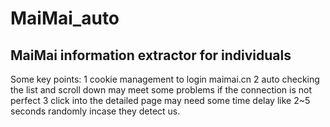 # MaiMai_auto

## MaiMai information extractor for individuals

Some key points:
1 cookie management to login maimai.cn
2 auto checking the list and scroll down may meet some problems if the connection is not perfect
3 click into the detailed page may need some time delay like 2~5 seconds randomly incase they detect us.
